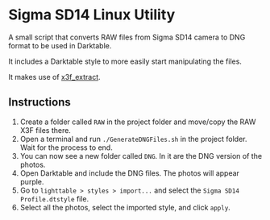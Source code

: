 # Sigma SD14 Linux Utility

A small script that converts RAW files from Sigma SD14 camera to DNG format to be used in Darktable.

It includes a Darktable style to more easily start manipulating the files.

It makes use of [x3f_extract](https://github.com/Kalpanika/x3f).

## Instructions

1. Create a folder called `RAW` in the project folder and move/copy the RAW X3F files there.
2. Open a terminal and run `./GenerateDNGFiles.sh` in the project folder. Wait for the process to end.
3. You can now see a new folder called `DNG`. In it are the DNG version of the photos.
4. Open Darktable and include the DNG files. The photos will appear purple. 
5. Go to `lighttable > styles > import...` and select the `Sigma SD14 Profile.dtstyle` file.
6. Select all the photos, select the imported style, and click `apply`.

